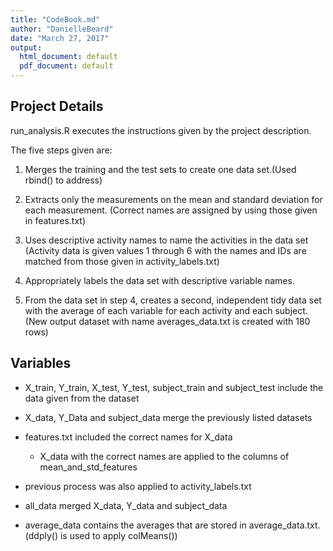 ```yaml
---
title: "CodeBook.md"
author: "DanielleBeard"
date: "March 27, 2017"
output:
  html_document: default
  pdf_document: default
---
```


## Project Details 

run_analysis.R executes the instructions given by the project description.  

The five steps given are: 

1. Merges the training and the test sets to create one data set.(Used rbind() to address)

2. Extracts only the measurements on the mean and standard deviation for each measurement. (Correct names are assigned by using those given in features.txt)

3. Uses descriptive activity names to name the activities in the data set (Activity data is given values 1 through 6 with the names and IDs are matched from those given in activity_labels.txt)

4. Appropriately labels the data set with descriptive variable names.

5. From the data set in step 4, creates a second, independent tidy data set with the average of each variable for each activity and each subject.(New output dataset with name averages_data.txt is created with 180 rows)

## Variables 

* X_train, Y_train, X_test, Y_test, subject_train and subject_test include the data given from the dataset

* X_data, Y_Data and subject_data merge the previously listed datasets

* features.txt included the correct names for X_data

    - X_data with the correct names are applied to the columns of mean_and_std_features

* previous process was also applied to activity_labels.txt 

* all_data merged X_data, Y_data and subject_data

* average_data contains the averages that are stored in average_data.txt. (ddply() is used to apply colMeans())
